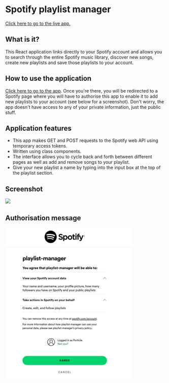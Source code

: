 # Spotify playlist manager 

[Click here to go to the live app.](https://playlist-manager-omega.vercel.app/)

## What is it?
This React application links directly to your Spotify account and allows you to search through the entire Spotify music library, discover new songs, create new playlists and save those playlists to your account.

## How to use the application
[Click here to go to the app](https://playlist-manager-omega.vercel.app/). Once you're there, you will be redirected to a Spotify page where you will have to authorise this app to enable it to add new playlists to your account (see below for a screenshot). Don't worry, the app doesn't have access to any of your private information, just the public stuff.

## Application features
- This app makes GET and POST requests to the Spotify web API using temporary access tokens.
- Written using class components.
- The interface allows you to cycle back and forth between different pages as well as add and remove songs to your playlist.
- Give your new playlist a name by typing into the input box at the top of the playlist section.

## Screenshot

<img src="ssht.png" width=500>

## Authorisation message

<img src="auth.png" width=400>